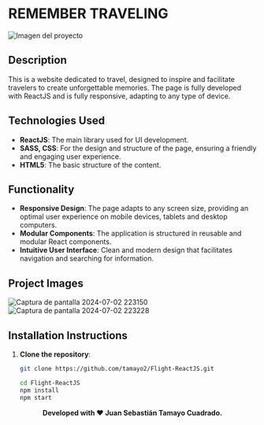 # REMEMBER TRAVELING

![Imagen del proyecto](https://github.com/tamayo2/Flight-ReactJS/assets/152241026/00de33ec-2447-4433-814a-71ff4e456c33)


## Description

This is a website dedicated to travel, designed to inspire and facilitate travelers to create unforgettable memories. The page is fully developed with ReactJS and is fully responsive, adapting to any type of device.

## Technologies Used

- **ReactJS**: The main library used for UI development.
- **SASS, CSS**: For the design and structure of the page, ensuring a friendly and engaging user experience.
- **HTML5**: The basic structure of the content.

## Functionality

- **Responsive Design**: The page adapts to any screen size, providing an optimal user experience on mobile devices, tablets and desktop computers.
- **Modular Components**: The application is structured in reusable and modular React components.
- **Intuitive User Interface**: Clean and modern design that facilitates navigation and searching for information.

## Project Images

![Captura de pantalla 2024-07-02 223150](https://github.com/tamayo2/Flight-ReactJS/assets/152241026/7d0af0c0-3638-4a73-94c2-f83945fbc3ee)
![Captura de pantalla 2024-07-02 223228](https://github.com/tamayo2/Flight-ReactJS/assets/152241026/e84d2e19-582a-4deb-aaab-2a90c1d97286)


## Installation Instructions

1. **Clone the repository**:
   ```bash
   git clone https://github.com/tamayo2/Flight-ReactJS.git

   cd Flight-ReactJS
   npm install
   npm start

<div align="center"">
   
**Developed with ❤️ Juan Sebastián Tamayo Cuadrado.**
</div>
